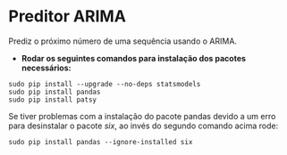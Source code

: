 # Preditor ARIMA

Prediz o próximo número de uma sequência usando o ARIMA.


* **Rodar os seguintes comandos para instalação dos pacotes necessários:**

```
sudo pip install --upgrade --no-deps statsmodels
sudo pip install pandas
sudo pip install patsy
```

Se tiver problemas com a instalação do pacote pandas devido a um erro para desinstalar o pacote *six*, ao invés do segundo comando acima rode:

```
sudo pip install pandas --ignore-installed six
```

